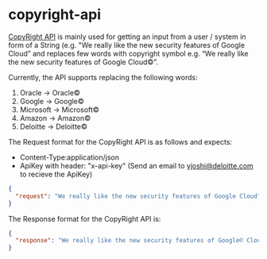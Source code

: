 # copyright-api

[CopyRight API](https://app.swaggerhub.com/apis/YogendraJ/copyright-api/1.0.0#/) is mainly used for getting an input from a user / system in form of a String (e.g. "We really like the new security features of Google Cloud” and replaces few words with copyright symbol e.g. “We really like the new security features of Google Cloud©”.

Currently, the API supports replacing the following words:

1. Oracle -&gt; Oracle©
2. Google -&gt; Google©
3. Microsoft -&gt; Microsoft©
4. Amazon -&gt; Amazon©
5. Deloitte -&gt; Deloitte©

The Request format for the CopyRight API is as follows and expects: 

- Content-Type:application/json 
- ApiKey with header: "x-api-key" (Send an email to yjoshi@deloitte.com to recieve the ApiKey)

```json
{
  "request": "We really like the new security features of Google Cloud",
}
```
The Response format for the CopyRight API is:

```json
{
  "response": "We really like the new security features of Google© Cloud",
}
```

